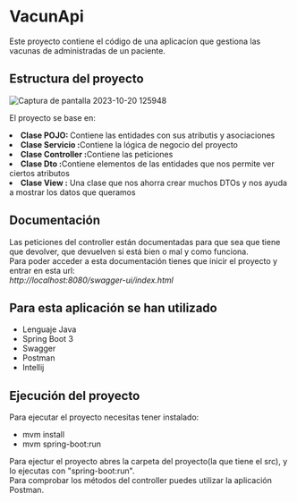 # VacunApi

<p>Este proyecto contiene el código de una aplicacíon que gestiona las vacunas de administradas de un paciente.</p>

<h2 align=center">Estructura del proyecto</h2>

![Captura de pantalla 2023-10-20 125948](https://github.com/FranRL03/VacunApi/assets/122262348/20ca9697-b981-42b7-9c0d-9553555225b8)


<p>El proyecto se base en: </p>

  <li><strong>Clase POJO: </strong>Contiene las entidades con sus atributis y asociaciones</li>
  <li><strong>Clase Servicio :</strong>Contiene la lógica de negocio del proyecto</li>
  <li><strong>Clase Controller :</strong>Contiene las peticiones</li>
  <li><strong>Clase Dto :</strong>Contiene elementos de las entidades que nos permite ver ciertos atributos</li>
  <li><strong>Clase View :</strong> Una clase que nos ahorra crear muchos DTOs y nos ayuda a mostrar los datos que queramos</li>

  <h2 align=center">Documentación</h2>

  <p>Las peticiones del controller están documentadas para que sea que tiene que devolver, que devuelven si está bien o mal y como funciona. <br>
  Para poder acceder a esta documentación tienes que inicir el proyecto y entrar en esta url: <br>
    <em> http://localhost:8080/swagger-ui/index.html</em>
  </p>


<h2 align=center">Para esta aplicación se han utilizado</h2>

<ul>
  <li>Lenguaje Java</li>
  <li>Spring Boot 3</li>
  <li>Swagger</li>
  <li>Postman</li>
  <li>Intellij</li>
</ul>

<h2 align=center">Ejecución del proyecto</h2>

<p>Para ejecutar el proyecto necesitas tener instalado: </p>
<ul>
  <li>mvm install</li>
  <li>mvm spring-boot:run</li>
</ul>

<p>Para ejectur el proyecto abres la carpeta del proyecto(la que tiene el src), y lo ejecutas con "spring-boot:run".<br>
Para comprobar los métodos del controller puedes utilizar la aplicación Postman.
</p>

